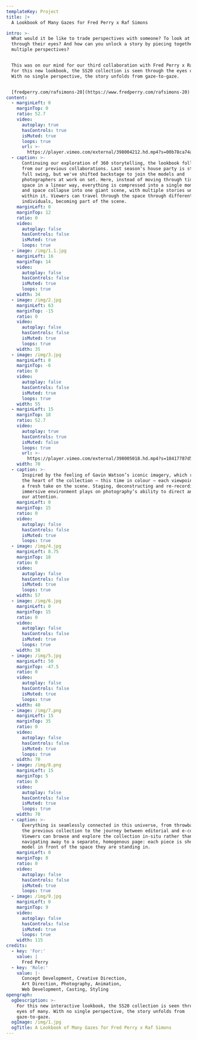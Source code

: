 ```yaml
---
templateKey: Project
title: |+
  A Lookbook of Many Gazes for Fred Perry x Raf Simons

intro: >-
  What would it be like to trade perspectives with someone? To look at the world
  through their eyes? And how can you unlock a story by piecing together
  multiple perspectives? 


  This was on our mind for our third collaboration with Fred Perry x Raf Simons.
  For this new lookbook, the SS20 collection is seen through the eyes of many.
  With no single perspective, the story unfolds from gaze-to-gaze.


  [fredperry.com/rafsimons-20](https://www.fredperry.com/rafsimons-20)
content:
  - marginLeft: 0
    marginTop: 0
    ratio: 52.7
    video:
      autoplay: true
      hasControls: true
      isMuted: true
      loops: true
      url: >-
        https://player.vimeo.com/external/398004212.hd.mp4?s=00b78ca74a165fcbb04ed4c46cd70749b90c3538&profile_id=174
  - caption: >-
      Continuing our exploration of 360 storytelling, the lookbook follows on
      from our previous collaborations. Last season's house party is still in
      full swing, but we've shifted backstage to join the models and
      photographers at work on set. Here, instead of moving through time and
      space in a linear way, everything is compressed into a single moment. Time
      and space collapse into one giant scene, with multiple stories unfolding
      within it. Viewers can travel through the space through different
      individuals, becoming part of the scene.
    marginLeft: 0
    marginTop: 12
    ratio: 0
    video:
      autoplay: false
      hasControls: false
      isMuted: true
      loops: true
  - image: /img/1.1.jpg
    marginLeft: 16
    marginTop: 14
    video:
      autoplay: false
      hasControls: false
      isMuted: true
      loops: true
    width: 34
  - image: /img/2.jpg
    marginLeft: 63
    marginTop: -15
    ratio: 0
    video:
      autoplay: false
      hasControls: false
      isMuted: true
      loops: true
    width: 35
  - image: /img/3.jpg
    marginLeft: 0
    marginTop: -6
    ratio: 0
    video:
      autoplay: false
      hasControls: false
      isMuted: true
      loops: true
    width: 55
  - marginLeft: 15
    marginTop: 18
    ratio: 52.7
    video:
      autoplay: true
      hasControls: true
      isMuted: false
      loops: true
      url: >-
        https://player.vimeo.com/external/398005018.hd.mp4?s=18417787d590d6a66bc58fc04b7517c419152192&profile_id=174
    width: 70
  - caption: >-
      Inspired by the feeling of Gavin Watson’s iconic imagery, which remains at
      the heart of the collection – this time in colour – each viewpoint offers
      a fresh take on the scene. Staging, deconstructing and re-recording, the
      immersive environment plays on photography’s ability to direct and frame
      our attention.
    marginLeft: 0
    marginTop: 15
    ratio: 0
    video:
      autoplay: false
      hasControls: false
      isMuted: true
      loops: true
  - image: /img/4.jpg
    marginLeft: 8.75
    marginTop: 18
    ratio: 0
    video:
      autoplay: false
      hasControls: false
      isMuted: true
      loops: true
    width: 57
  - image: /img/6.jpg
    marginLeft: 0
    marginTop: 15
    ratio: 0
    video:
      autoplay: false
      hasControls: false
      isMuted: true
      loops: true
    width: 38
  - image: /img/5.jpg
    marginLeft: 50
    marginTop: -47.5
    ratio: 0
    video:
      autoplay: false
      hasControls: false
      isMuted: true
      loops: true
    width: 40
  - image: /img/7.png
    marginLeft: 15
    marginTop: 35
    ratio: 0
    video:
      autoplay: false
      hasControls: false
      isMuted: true
      loops: true
    width: 70
  - image: /img/8.png
    marginLeft: 15
    marginTop: 5
    ratio: 0
    video:
      autoplay: false
      hasControls: false
      isMuted: true
      loops: true
    width: 70
  - caption: >-
      Everything is seamlessly connected in this universe, from throwbacks to
      the previous collection to the journey between editorial and e-commerce.
      Viewers can browse and explore the collection in-situ rather than
      navigating away to a separate, homogenous page: each piece is shot on the
      model in front of the space they are standing in.
    marginLeft: 0
    marginTop: 0
    ratio: 0
    video:
      autoplay: false
      hasControls: false
      isMuted: true
      loops: true
  - image: /img/9.jpg
    marginLeft: 0
    marginTop: 9
    video:
      autoplay: false
      hasControls: false
      isMuted: true
      loops: true
    width: 115
credits:
  - key: 'For:'
    value: |
      Fred Perry
  - key: 'Role:'
    value: |-
      Concept Development, Creative Direction, 
      Art Direction, Photography, Animation, 
      Web Development, Casting, Styling
opengraph:
  ogDescription: >-
    For this new interactive lookbook, the SS20 collection is seen through the
    eyes of many. With no single perspective, the story unfolds from
    gaze-to-gaze.
  ogImage: /img/1.jpg
  ogTitle: A Lookbook of Many Gazes for Fred Perry x Raf Simons
---
```


